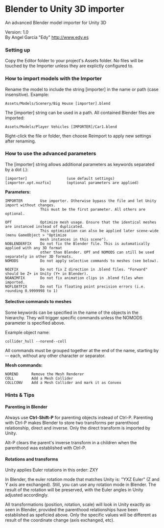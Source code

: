 Blender to Unity 3D importer
============================

An advanced Blender model importer for Unity 3D

Version: 1.0  
By Angel García "Edy"
http://www.edy.es

### Setting up

Copy the Editor folder to your project's Assets folder. No files will be touched by the Importer unless they are explictly configured to.

### How to import models with the Importer

Rename the model to include the string [importer] in the name or path (case insensitive). Example:

    Assets/Models/Scenery/Big House [importer].blend

The [importer] string can be used in a path. All contained Blender files are imported:

    Assets/Models/Player Vehicles [IMPORTER]/Car1.blend

Right-click the file or folder, then choose Reimport to apply new settings after renaming.

### How to use the advanced parameters

The [importer] string allows additional parameters as keywords separated by a dot (.):

	[importer]		  		    (use default settings)
	[importer.opt.nozfix]       (optional parameters are applied)
	
**Parameters:**

	IMPORTER		Use importer. Otherwise bypass the file and let Unity import without changes.
					This must be the first parameter. All others are optional.

	OPT				Optimize mesh usage. Ensure that the identical meshes are instanced instead of duplicated.
					This optimization can also be applied later scene-wide (menu GameObject > "Optimize
					mesh instances in this scene").
	NOBLENDERFIX	Do not fix the Blender file. This is automatically applied with any 3D format
					other than Blender. OPT and NOMODS can still be used separately in other 3D formats.
	NOMODS			Do not apply selective commands to meshes (see below).
	
	NOZFIX			Do not fix Z direction in .blend files. "Forward" should be Z+ in Unity (Y+ in Blender).
	NOANIMFIX		Do not fix animation clips in .blend files when imported.
	NOFLOATFIX		Do not fix floating point precision errors (i.e. rounding 0.9999998 to 1)

#### Selective commands to meshes

Some keywords can be specified in the name of the objects in the hierarchy. They will trigger
specific commands unless the NOMODS parameter is specified above.

Example object name:

	collider_hull --norend--coll
	
All commands must be grouped together at the end of the name, starting by -- each, without
any other character or separator.

**Mesh commands:**

	NOREND		Remove the Mesh Renderer
	COLL		Add a Mesh Collider
	COLLCONV	Add a Mesh Collider and mark it as Convex

### Hints & Tips

#### Parenting in Blender

Always use **Ctrl-Shift-P** for parenting objects instead of Ctrl-P. Parenting with Ctrl-P 
makes Blender to store two transforms per parenthood relationship, direct and inverse. 
Only the direct transform is imported by Unity.

Alt-P clears the parent's inverse transform in a children when the parenthood was established with Ctrl-P.

#### Rotations and transforms

Unity applies Euler rotations in this order: ZXY

In Blender, the euler rotation mode that matches Unity is: "YXZ Euler" (Z and Y axis are exchanged). Still, you can use any rotation mode in Blender. The result of the rotation will be preserved, with the Euler angles in Unity adjusted accordingly.

All transformations (position, rotation, scale) will look in Unity exactly as seen in Blender, provided the parenthood relationships have been established as speficied above. Only the specific values will be different as result of the coordinate change (axis exchanged, etc).

